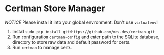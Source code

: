 Certman Store Manager
===

*NOTICE* Please install it into your global environment. Don't use ```virtualenv```!

1. Install ```sudo pip install git+https://github.com/mbs-dev/certman.git```
2. Run configuration ```certman-config``` and enter path to the SQLite database, directory to store raw data and default password for certs.
3. Run ```certman``` to manage certs.

